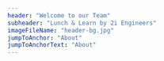 ```yaml
---
header: "Welcome to our Team"
subheader: "Lunch & Learn by 2i Engineers"
imageFileName: "header-bg.jpg"
jumpToAnchor: "About"
jumpToAnchorText: "About"
---
```

